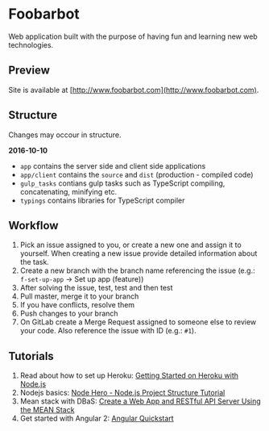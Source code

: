 # Foobarbot

Web application built with the purpose of having fun and learning new web technologies.

## Preview

Site is available at [http://www.foobarbot.com](http://www.foobarbot.com).

## Structure

Changes may occour in structure.

**2016-10-10**

  - `app` contains the server side and client side applications
  - `app/client` contains the `source` and `dist` (production - compiled code)
  - `gulp_tasks` contians gulp tasks such as TypeScript compiling, concatenating, minifying etc.
  - `typings` contains libraries for TypeScript compiler

## Workflow

  1. Pick an issue assigned to you, or create a new one and assign it to yourself. When creating a new issue provide detailed information about the task.
  2. Create a new branch with the branch name referencing the issue (e.g.: `f-set-up-app` -> Set up app (feature))
  3. After solving the issue, test, test and then test
  4. Pull master, merge it to your branch
  5. If you have conflicts, resolve them
  6. Push changes to your branch
  5. On GitLab create a Merge Request assigned to someone else to review your code. Also reference the issue with ID (e.g.: `#1`).

## Tutorials

  1. Read about how to set up Heroku: [Getting Started on Heroku with Node.js](https://devcenter.heroku.com/articles/getting-started-with-nodejs#introduction)
  2. Nodejs basics: [Node Hero - Node.js Project Structure Tutorial](https://blog.risingstack.com/node-hero-node-js-project-structure-tutorial/)
  3. Mean stack with DBaS: [Create a Web App and RESTful API Server Using the MEAN Stack](https://devcenter.heroku.com/articles/mean-apps-restful-api)
  4. Get started with Angular 2: [Angular Quickstart](https://angular.io/docs/ts/latest/quickstart.html#!#create-and-configure)